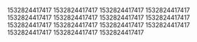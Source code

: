 1532824417417
1532824417417
1532824417417
1532824417417
1532824417417
1532824417417
1532824417417
1532824417417
1532824417417
1532824417417
1532824417417
1532824417417
1532824417417
1532824417417
1532824417417